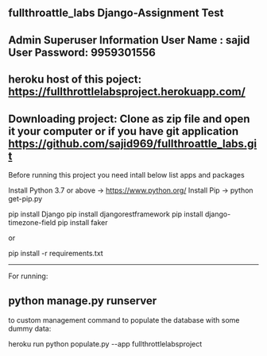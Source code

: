 fullthroattle_labs
Django-Assignment Test
-----------------------------------------------------------------------------------------------
Admin Superuser Information
User Name : sajid
User Password: 9959301556
-----------------------------------------------------------------------------------------------

heroku host of this poject: https://fullthrottlelabsproject.herokuapp.com/
-----------------------------------------------------------------------------------------------

Downloading project:
Clone as zip file and open it your computer or if you have git application
https://github.com/sajid969/fullthroattle_labs.git
------------------------------------------------------------------------------------------------

Before running this project you need intall below list apps and packages

Install Python 3.7 or above -> https://www.python.org/
Install Pip -> python get-pip.py

pip install Django
pip install djangorestframework
pip install django-timezone-field
pip install faker

or

pip install -r requirements.txt

-------------------------------------------------------------------------------------------------
For running:

python manage.py runserver
-------------------------------------------------------------------------------------------------
to custom management command to populate the database with some dummy data:

heroku run python populate.py --app fullthrottlelabsproject
